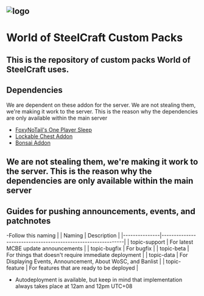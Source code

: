 ![logo](https://files.worldofsteelcraft.tk/assets/web/logo.png)
---
# World of SteelCraft Custom Packs
This is the repository of custom packs **World of SteelCraft** uses.
---
## Dependencies
We are dependent on these addon for the server. 
We are not stealing them, we're making it work to the server. This is the reason why the dependencies are only available within the main server
- [FoxyNoTail's One Player Sleep](https://foxynotail.com/addons/ops/)
- [Lockable Chest Addon](https://mcpedl.com/lockable-chests-addon-1/)
- [Bonsai Addon](https://mcpedl.com/easy-bonsai-add-on/)

We are not stealing them, we're making it work to the server. This is the reason why the dependencies are only available within the main server
---
## Guides for pushing announcements, events, and patchnotes
-Follow this naming
|
| Naming        | Description                                                  |
|---------------|--------------------------------------------------------------|
| topic-support | For latest MCBE update announcements                         |
| topic-bugfix  | For bugfix                                                   |
| topic-beta    | For things that doesn't require immediate deployment         |
| topic-data    | For Displaying Events, Announcement, About WoSC, and Banlist |
| topic-feature | For features that are ready to be deployed                   |
- Autodeployment is available, but keep in mind that implementation always takes place at 12am and 12pm UTC+08